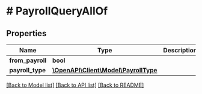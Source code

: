 # # PayrollQueryAllOf

## Properties

Name | Type | Description | Notes
------------ | ------------- | ------------- | -------------
**from_payroll** | **bool** |  | [optional]
**payroll_type** | [**\OpenAPI\Client\Model\PayrollType**](PayrollType.md) |  | [optional]

[[Back to Model list]](../../README.md#models) [[Back to API list]](../../README.md#endpoints) [[Back to README]](../../README.md)
